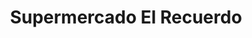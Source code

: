 ---
title: "Supermercado El Recuerdo"
url: /bogota-d-c/supermercado-el-recuerdo/
shop: Lebensmittel
---